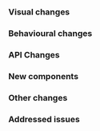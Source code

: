 ### Visual changes

### Behavioural changes

### API Changes

### New components

### Other changes

### Addressed issues
